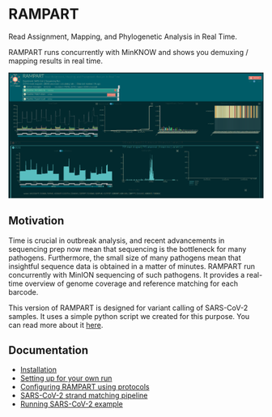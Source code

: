 # RAMPART
Read Assignment, Mapping, and Phylogenetic Analysis in Real Time.


RAMPART runs concurrently with MinKNOW and shows you demuxing / mapping results in real time.

![](docs/img/main.png)


## Motivation
Time is crucial in outbreak analysis, and recent advancements in sequencing prep now mean that sequencing is the bottleneck for many pathogens.
Furthermore, the small size of many pathogens mean that insightful sequence data is obtained in a matter of minutes.
RAMPART run concurrently with MinION sequencing of such pathogens.
It provides a real-time overview of genome coverage and reference matching for each barcode.

This version of RAMPART is designed for variant calling of SARS-CoV-2 samples. It uses a simple python script we created for this purpose. You can read more about it [here](docs/barcode_strand_match.md). <!-- #todo -->

## Documentation

* [Installation](docs/installation.md) <!-- * [Running an example dataset & understanding the visualisations](docs/examples.md) -->
* [Setting up for your own run](docs/setting-up.md)
* [Configuring RAMPART using protocols](docs/protocols.md)
* [SARS-CoV-2 strand matching pipeline](docs/barcode_strand_match.md)
* [Running SARS-CoV-2 example](docs/covid_example.md)
